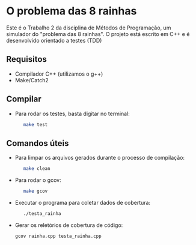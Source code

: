 # O problema das 8 rainhas

Este é o Trabalho 2 da disciplina de Métodos de Programação, um simulador do "problema das 8 rainhas". O projeto está escrito em C++ e é desenvolvido orientado a testes (TDD)

## Requisitos

- Compilador C++ (utilizamos o g++)
- Make/Catch2


## Compilar

- Para rodar os testes, basta digitar no terminal:
    ```bash
       make test

## Comandos úteis

- Para limpar os arquivos gerados durante o processo de compilação:
    ```bash
       make clean

- Para rodar o gcov:
    ```bash
       make gcov

- Executar o programa para coletar dados de cobertura:
    ```bash
       ./testa_rainha

- Gerar os reletórios de cobertura de código:
    ```bash
    gcov rainha.cpp testa_rainha.cpp


